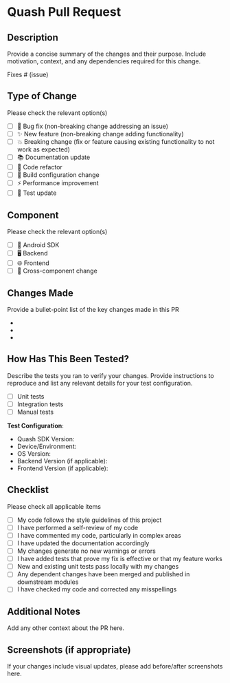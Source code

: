 # Quash Pull Request

## Description
Provide a concise summary of the changes and their purpose. Include motivation, context, and any dependencies required for this change.

Fixes # (issue)

## Type of Change
Please check the relevant option(s)

- [ ] 🐛 Bug fix (non-breaking change addressing an issue)
- [ ] ✨ New feature (non-breaking change adding functionality)
- [ ] 💥 Breaking change (fix or feature causing existing functionality to not work as expected)
- [ ] 📚 Documentation update
- [ ] 🧹 Code refactor
- [ ] 🔧 Build configuration change
- [ ] ⚡ Performance improvement
- [ ] 🧪 Test update

## Component
Please check the relevant option(s)

- [ ] 📱 Android SDK
- [ ] 🖥️ Backend
- [ ] 🌐 Frontend
- [ ] 🔄 Cross-component change

## Changes Made
Provide a bullet-point list of the key changes made in this PR

- 
- 
- 

## How Has This Been Tested?
Describe the tests you ran to verify your changes. Provide instructions to reproduce and list any relevant details for your test configuration.

- [ ] Unit tests
- [ ] Integration tests
- [ ] Manual tests

**Test Configuration**:
- Quash SDK Version:
- Device/Environment:
- OS Version:
- Backend Version (if applicable):
- Frontend Version (if applicable):

## Checklist
Please check all applicable items

- [ ] My code follows the style guidelines of this project
- [ ] I have performed a self-review of my code
- [ ] I have commented my code, particularly in complex areas
- [ ] I have updated the documentation accordingly
- [ ] My changes generate no new warnings or errors
- [ ] I have added tests that prove my fix is effective or that my feature works
- [ ] New and existing unit tests pass locally with my changes
- [ ] Any dependent changes have been merged and published in downstream modules
- [ ] I have checked my code and corrected any misspellings

## Additional Notes
Add any other context about the PR here.

## Screenshots (if appropriate)
If your changes include visual updates, please add before/after screenshots here.